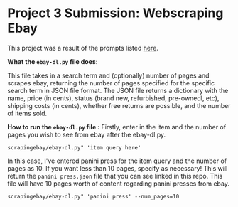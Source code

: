 # Project 3 Submission: Webscraping Ebay

This project was a result of the prompts listed [here](https://github.com/mikeizbicki/cmc-csci040/tree/2022fall/project_03).

**What the `ebay-dl.py` file does:** 

This file takes in a search term and (optionally) number of pages and scrapes ebay, returning the number of pages specified for the specific search term in JSON file format. The JSON file returns a dictionary with the name, price (in cents), status (brand new, refurbished, pre-ownedl, etc), shipping costs (in cents), whether free returns are possible, and the number of items sold. 


**How to run the `ebay-dl.py` file :** 
Firstly, enter in the item and the number of pages you wish to see from ebay after the ebay-dl.py. 


<pre><code>scrapingebay/ebay-dl.py" 'item query here'
</code></pre>



In this case, I've entered panini press for the item query and the number of pages as 10. If you want less than 10 pages, specify as necessary! This will return the `panini press.json` file that you can see linked in this repo. This file will have 10 pages worth of content regarding panini presses from ebay.


<pre><code>scrapingebay/ebay-dl.py" 'panini press' --num_pages=10
</code></pre>

